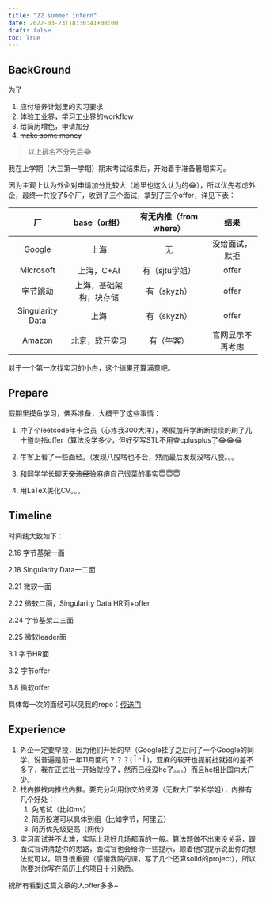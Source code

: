 ```yaml
---
title: "22 summer intern"
date: 2022-03-23T18:30:41+08:00
draft: false
toc: True
---
```


## BackGround

为了

1. 应付培养计划里的实习要求
2. 体验工业界，学习工业界的workflow
3. 给简历增色，申请加分
4. <del>make some money</del>

> 以上排名不分先后😂

我在上学期（大三第一学期）期末考试结束后，开始着手准备暑期实习。

因为主观上认为外企对申请加分比较大（地里也这么认为的😂），所以优先考虑外企，最终一共投了5个厂，收到了三个面试，拿到了三个offer，详见下表：

|        厂        |      base（or组）      | 有无内推（from where） |       结果       |
| :--------------: | :--------------------: | :--------------------: | :--------------: |
|      Google      |          上海          |           无           |  没给面试，默拒  |
|    Microsoft     |       上海，C+AI       |     有（sjtu学姐）     |      offer       |
|     字节跳动     | 上海，基础架构，块存储 |      有（skyzh）       |      offer       |
| Singularity Data |          上海          |      有（skyzh）       |      offer       |
|      Amazon      |     北京，软开实习     |       有（牛客）       | 官网显示不再考虑 |

对于一个第一次找实习的小白，这个结果还算满意吧。

## Prepare

假期里摸鱼学习，佛系准备，大概干了这些事情：

1. 冲了个leetcode年卡会员（心疼我300大洋），寒假加开学断断续续的刷了几十道剑指offer（算法没学多少，但好歹写STL不用查cplusplus了😂😂😂

2. 牛客上看了一些面经。（发现八股啥也不会，然而最后发现没啥八股。。。
3. 和同学学长聊天<del>交流经验</del>麻痹自己很菜的事实😇😇😇
4. 用LaTeX美化CV。。。

## Timeline

时间线大致如下：

2.16 字节基架一面

2.18 Singularity Data一二面

2.21 微软一面

2.22 微软二面，Singularity Data HR面+offer

2.24 字节基架二三面

2.25 微软leader面

3.1 字节HR面

3.2 字节offer

3.8 微软offer

具体每一次的面经可以见我的repo：[传送门](https://github.com/WindowsXp-Beta/interview-records/tree/main/2022%E6%9A%91%E6%9C%9F%E5%AE%9E%E4%B9%A0)

## Experience

1. 外企一定要早投，因为他们开始的早（Google挂了之后问了一个Google的同学，说普遍是前一年11月面的？？？( Ĭ ^ Ĭ )，亚麻的软开也提前批就招的差不多了，我在正式批一开始就投了，然而已经没hc了。。。）而且hc相比国内大厂少。
2. 找内推找内推找内推。要充分利用你交的资源（无数大厂学长学姐），内推有几个好处：
   1. 免笔试（比如ms）
   2. 简历投递可以具体到组（比如字节，阿里云）
   3. 简历优先级更高（网传）
3. 实习面试并不太难，实际上我好几场都面的一般。算法题做不出来没关系，跟面试官讲清楚你的思路，面试官也会给你一些提示，顺着他的提示说出你的想法就可以。项目很重要（感谢我院的课，写了几个还算solid的project），所以你要对你写在简历上的项目十分熟悉。

祝所有看到这篇文章的人offer多多~